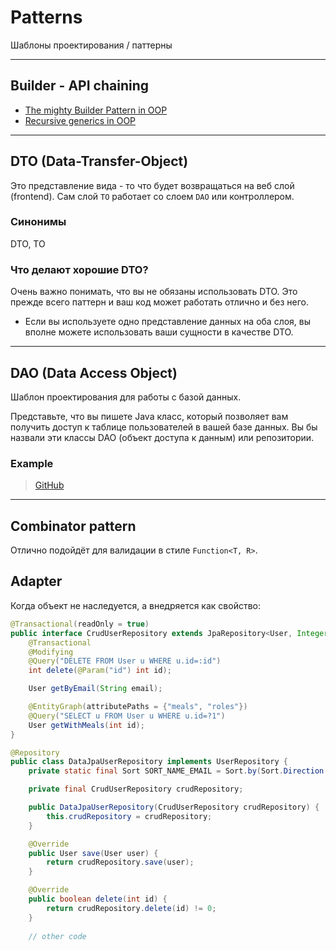 # Patterns
Шаблоны проектирования / паттерны 


***

## Builder - API chaining
* [The mighty Builder Pattern in OOP](https://medium.com/@mohithmarisetti_58912/the-mighty-builder-pattern-in-object-oriented-programming-cbd480675487)
* [Recursive generics in OOP](https://medium.com/@mohithmarisetti_58912/recursive-generics-in-object-oriented-programming-bceb42df047f)

***


## DTO (Data-Transfer-Object)
Это представление вида - то что будет возвращаться на веб слой (frontend).
Сам слой `TO` работает со слоем `DAO` или контроллером.

### Синонимы
DTO, TO

### Что делают хорошие DTO?
Очень важно понимать, что вы не обязаны использовать DTO.
Это прежде всего паттерн и ваш код может работать отлично и без него.

- Если вы используете одно представление данных на оба слоя, вы вполне можете использовать ваши сущности в качестве DTO.



***


## DAO (Data Access Object)
Шаблон проектирования для работы с базой данных.

Представьте, что вы пишете Java класс, который позволяет вам получить доступ к таблице пользователей в вашей базе данных.
Вы бы назвали эти классы DAO (объект доступа к данным) или репозитории.

### Example
> [GitHub](https://github.com/SergiaS/t_spring/tree/spring_by_alishev)

<hr>


## Combinator pattern
Отлично подойдёт для валидации в стиле `Function<T, R>`.


## Adapter
Когда объект не наследуется, а внедряется как свойство:
```java
@Transactional(readOnly = true)
public interface CrudUserRepository extends JpaRepository<User, Integer> {
    @Transactional
    @Modifying
    @Query("DELETE FROM User u WHERE u.id=:id")
    int delete(@Param("id") int id);

    User getByEmail(String email);

    @EntityGraph(attributePaths = {"meals", "roles"})
    @Query("SELECT u FROM User u WHERE u.id=?1")
    User getWithMeals(int id);
}
```
```java
@Repository
public class DataJpaUserRepository implements UserRepository {
    private static final Sort SORT_NAME_EMAIL = Sort.by(Sort.Direction.ASC, "name", "email");

    private final CrudUserRepository crudRepository;

    public DataJpaUserRepository(CrudUserRepository crudRepository) {
        this.crudRepository = crudRepository;
    }

    @Override
    public User save(User user) {
        return crudRepository.save(user);
    }

    @Override
    public boolean delete(int id) {
        return crudRepository.delete(id) != 0;
    }
    
    // other code
```
